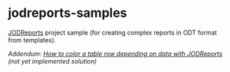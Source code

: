 jodreports-samples
============

[JODReports](http://jodreports.sourceforge.net/) project sample (for creating complex reports in ODT format from templates).

_Addendum: [How to color a table row depending on data with JODReports](http://stackoverflow.com/questions/13843535/how-to-color-a-table-row-depending-on-data-with-jodreports) (not yet implemented solution)_

